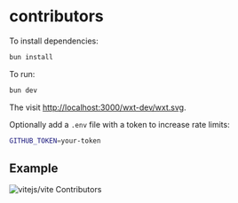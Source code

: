 # contributors

To install dependencies:

```bash
bun install
```

To run:

```bash
bun dev
```

The visit <http://localhost:3000/wxt-dev/wxt.svg>.

Optionally add a `.env` file with a token to increase rate limits:

```sh
GITHUB_TOKEN=your-token
```

## Example

![vitejs/vite Contributors](https://contrib.aklinker1.io/vitejs/vite.svg)
